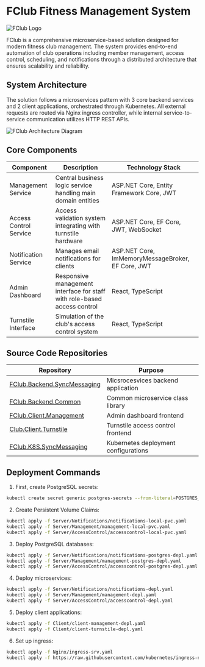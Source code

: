 # FClub Fitness Management System

![FClub Logo](https://ucarecdn.com/b3501875-1c4e-4e68-8641-493ccbdba71f/ChatGPTImage7202514_37_51fotorbgremover20250508235426.png)

FClub is a comprehensive microservice-based solution designed for modern fitness club management. The system provides end-to-end automation of club operations including member management, access control, scheduling, and notifications through a distributed architecture that ensures scalability and reliability.

## System Architecture

The solution follows a microservices pattern with 3 core backend services and 2 client applications, orchestrated through Kubernetes. All external requests are routed via Nginx ingress controller, while internal service-to-service communication utilizes HTTP REST APIs.

![FClub Architecture Diagram](https://ucarecdn.com/15b9e9d9-585d-4cc1-8ee9-ea1243db9009/20250509154500.png)

## Core Components

| Component                | Description                                                                                     | Technology Stack                          |
|--------------------------|-------------------------------------------------------------------------------------------------|-------------------------------------------|
| Management Service       | Central business logic service handling main domain entities  | ASP.NET Core, Entity Framework Core, JWT|
| Access Control Service   | Access validation system integrating with turnstile hardware      | ASP.NET Core, EF Core, JWT, WebSocket              |
| Notification Service     | Manages email notifications for clients   | ASP.NET Core, ImMemoryMessageBroker, EF Core, JWT      |
| Admin Dashboard          | Responsive management interface for staff with role-based access control                 | React, TypeScript       |
| Turnstile Interface      | Simulation of the club's access control system          | React, TypeScript           |

## Source Code Repositories

| Repository | Purpose |
|------------|---------|
| [FClub.Backend.SyncMessaging](https://github.com/denekben/FClub.Backend.SyncMessaging) | Micsrocesvices backend application |
| [FClub.Backend.Common](https://github.com/denekben/FClub.Backend.Common) | Common microservice class library |
| [FClub.Client.Management](https://github.com/denekben/FClub.Client.Management) | Admin dashboard frontend |
| [Club.Client.Turnstile](https://github.com/denekben/FClub.Client.Turnstile) | Turnstile access control frontend |
| [FClub.K8S.SyncMessaging](https://github.com/denekben/FClub.K8S.SyncMessaging) | Kubernetes deployment configurations |

## Deployment Commands

1. First, create PostgreSQL secrets:
```bash
kubectl create secret generic postgres-secrets --from-literal=POSTGRES_PASSWORD={YOUR_PASSWORD}
```
2. Create Persistent Volume Claims:
```bash
kubectl apply -f Server/Notifications/notifications-local-pvc.yaml
kubectl apply -f Server/Management/management-local-pvc.yaml
kubectl apply -f Server/AccessControl/accesscontrol-local-pvc.yaml
```

3. Deploy PostgreSQL databases:
```bash
kubectl apply -f Server/Notifications/notifications-postgres-depl.yaml
kubectl apply -f Server/Management/management-postgres-depl.yaml
kubectl apply -f Server/AccessControl/accesscontrol-postgres-depl.yaml
```

4. Deploy microservices:
```bash
kubectl apply -f Server/Notifications/notifications-depl.yaml
kubectl apply -f Server/Management/management-depl.yaml
kubectl apply -f Server/AccessControl/accesscontrol-depl.yaml
```

5. Deploy client applications:
```bash
kubectl apply -f Client/client-management-depl.yaml
kubectl apply -f Client/client-turnstile-depl.yaml
```

6. Set up ingress:
```bash
kubectl apply -f Nginx/ingress-srv.yaml
kubectl apply -f https://raw.githubusercontent.com/kubernetes/ingress-nginx/main/deploy/static/provider/cloud/deploy.yaml
```
